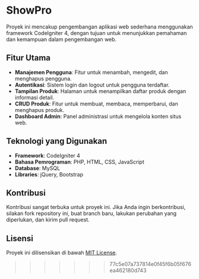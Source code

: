 
# ShowPro

Proyek ini mencakup pengembangan aplikasi web sederhana menggunakan framework CodeIgniter 4, dengan tujuan untuk menunjukkan pemahaman dan kemampuan dalam pengembangan web.

## Fitur Utama

- **Manajemen Pengguna**: Fitur untuk menambah, mengedit, dan menghapus pengguna.
- **Autentikasi**: Sistem login dan logout untuk pengguna terdaftar.
- **Tampilan Produk**: Halaman untuk menampilkan daftar produk dengan informasi detail.
- **CRUD Produk**: Fitur untuk membuat, membaca, memperbarui, dan menghapus produk.
- **Dashboard Admin**: Panel administrasi untuk mengelola konten situs web.

## Teknologi yang Digunakan

- **Framework**: CodeIgniter 4
- **Bahasa Pemrograman**: PHP, HTML, CSS, JavaScript
- **Database**: MySQL
- **Libraries**: jQuery, Bootstrap

## Kontribusi

Kontribusi sangat terbuka untuk proyek ini. Jika Anda ingin berkontribusi, silakan fork repository ini, buat branch baru, lakukan perubahan yang diperlukan, dan kirim pull request.

## Lisensi

Proyek ini dilisensikan di bawah [MIT License](LICENSE).

>>>>>>> 77c5e07a737814e0f45f6b05f676ea462180d743
